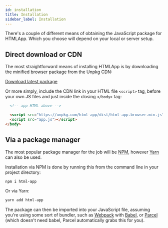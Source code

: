 ```yaml
---
id: installation
title: Installation
sidebar_label: Installation
---
```


There's a couple of different means of obtaining the JavaScript package for HTMLApp.
Which you choose will depend on your local or server setup.

## Direct download or CDN

The most straightforward means of installing HTMLApp is by downloading the minified browser
package from the Unpkg CDN:

<a href="https://unpkg.com/html-app/dist/html-app.browser.min.js" target="_blank" download="html-app.browser.min.js">Download latest package</a>

Or more simply, include the CDN link in your HTML file `<script>` tag, before your own JS files
and just inside the closing `</body>` tag:

```html
  <!-- app HTML above -->

  <script src="https://unpkg.com/html-app/dist/html-app.browser.min.js"></script>
  <script src="app.js"></script>
</body>
```

## Via a package manager

The most popular package manager for the job will be [NPM](https://www.npmjs.com),
however [Yarn](https://yarnpkg.com) can also be used.

Installation via NPM is done by running this from the command line in your project
directory:

```bash
npm i html-app
```

Or via Yarn:

```bash
yarn add html-app
```

The package can then be imported into your JavaScript file, assuming you're using some sort
of bundler, such as [Webpack](https://webpack.js.org/) with [Babel](https://babeljs.io/), or
[Parcel](https://parceljs.org/) (which doesn't need babel, Parcel automatically grabs this for you).
